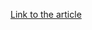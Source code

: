 [Link to the article](https://www.mandiant.com/resources/blog/melting-unc2198-icedid-to-ransomware-operations)
